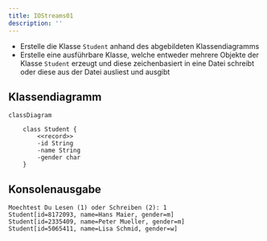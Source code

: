 ```yaml
---
title: IOStreams01
description: ''
---
```


- Erstelle die Klasse `Student` anhand des abgebildeten Klassendiagramms
- Erstelle eine ausführbare Klasse, welche entweder mehrere Objekte der Klasse `Student` erzeugt und diese zeichenbasiert in eine Datei schreibt oder diese aus der Datei ausliest und ausgibt

## Klassendiagramm

```mermaid
classDiagram

    class Student {
        <<record>>
        -id String
        -name String
        -gender char
    }
```

## Konsolenausgabe

```console
Moechtest Du Lesen (1) oder Schreiben (2): 1
Student[id=8172093, name=Hans Maier, gender=m]
Student[id=2335409, name=Peter Mueller, gender=m]
Student[id=5065411, name=Lisa Schmid, gender=w]
```

